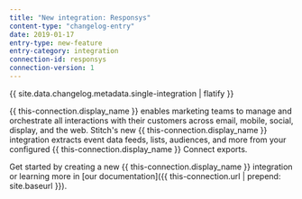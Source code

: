 ```yaml
---
title: "New integration: Responsys"
content-type: "changelog-entry"
date: 2019-01-17
entry-type: new-feature
entry-category: integration
connection-id: responsys
connection-version: 1
---
```

{{ site.data.changelog.metadata.single-integration | flatify }}

{{ this-connection.display_name }} enables marketing teams to manage and orchestrate all interactions with their customers across email, mobile, social, display, and the web. Stitch's new {{ this-connection.display_name }} integration extracts event data feeds, lists, audiences, and more from your configured {{ this-connection.display_name }} Connect exports.

Get started by creating a new {{ this-connection.display_name }} integration or learning more in [our documentation]({{ this-connection.url | prepend: site.baseurl }}).